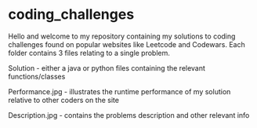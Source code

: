# coding_challenges
Hello and welcome to my repository containing my solutions to coding challenges found on popular websites like Leetcode and Codewars. Each folder contains 3 files relating to a single problem.

Solution - either a java or python files containing the relevant functions/classes

Performance.jpg - illustrates the runtime performance of my solution relative to other coders on the site

Description.jpg - contains the problems description and other relevant info


